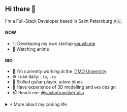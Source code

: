 ## Hi there 👋

I'm a Full-Stack Developer based in Saint Petersburg 🇷🇺.

#### NOW

- ✨ Developing my own startup [youwh.me](https://youwh.me)
- 🎯 Watching anime

#### BIO

- 🏢 I'm currently working at the [ITMO University](https://itmo.ru)
- ⚙️ I use daily: `.ts`, `.cs`
- 🎸 Skilled guitar player, adore blues 
- 🌱 Have experience of 3D modelling and `web` design
- 📫 Reach me: [@sashafromlibertalia](https://t.me/sashafromlibertalia)


<details>
<summary>⚡️ More about my coding life</summary>
<br />

![Metrics](/github-metrics.svg)

</details>
